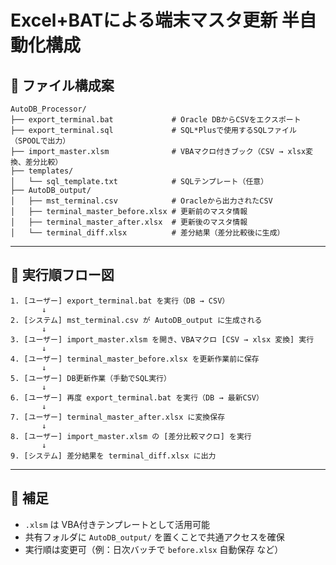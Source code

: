# Excel+BATによる端末マスタ更新 半自動化構成

## 📁 ファイル構成案

```
AutoDB_Processor/
├── export_terminal.bat             # Oracle DBからCSVをエクスポート
├── export_terminal.sql             # SQL*Plusで使用するSQLファイル（SPOOLで出力）
├── import_master.xlsm              # VBAマクロ付きブック（CSV → xlsx変換、差分比較）
├── templates/
│   └── sql_template.txt            # SQLテンプレート（任意）
├── AutoDB_output/
│   ├── mst_terminal.csv            # Oracleから出力されたCSV
│   ├── terminal_master_before.xlsx # 更新前のマスタ情報
│   ├── terminal_master_after.xlsx  # 更新後のマスタ情報
│   └── terminal_diff.xlsx          # 差分結果（差分比較後に生成）
```

---

## 🔁 実行順フロー図

```
1. [ユーザー] export_terminal.bat を実行（DB → CSV）
       ↓
2. [システム] mst_terminal.csv が AutoDB_output に生成される
       ↓
3. [ユーザー] import_master.xlsm を開き、VBAマクロ [CSV → xlsx 変換] 実行
       ↓
4. [ユーザー] terminal_master_before.xlsx を更新作業前に保存
       ↓
5. [ユーザー] DB更新作業（手動でSQL実行）
       ↓
6. [ユーザー] 再度 export_terminal.bat を実行（DB → 最新CSV）
       ↓
7. [ユーザー] terminal_master_after.xlsx に変換保存
       ↓
8. [ユーザー] import_master.xlsm の [差分比較マクロ] を実行
       ↓
9. [システム] 差分結果を terminal_diff.xlsx に出力
```

---

## 📌 補足

- `.xlsm` は VBA付きテンプレートとして活用可能
- 共有フォルダに `AutoDB_output/` を置くことで共通アクセスを確保
- 実行順は変更可（例：日次バッチで `before.xlsx` 自動保存 など）
